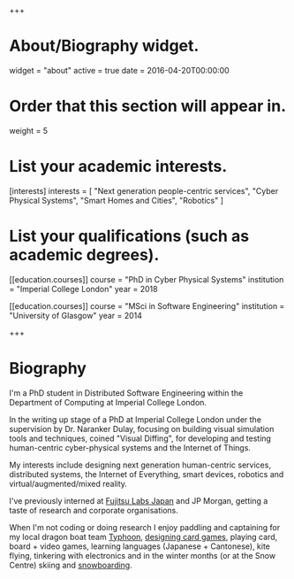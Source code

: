 +++
# About/Biography widget.
widget = "about"
active = true
date = 2016-04-20T00:00:00

# Order that this section will appear in.
weight = 5

# List your academic interests.
[interests]
  interests = [
    "Next generation people-centric services",
    "Cyber Physical Systems",
    "Smart Homes and Cities",
    "Robotics"
  ]

# List your qualifications (such as academic degrees).
[[education.courses]]
  course = "PhD in Cyber Physical Systems"
  institution = "Imperial College London"
  year = 2018

[[education.courses]]
  course = "MSci in Software Engineering"
  institution = "University of Glasgow"
  year = 2014
 
+++

# Biography
I'm a PhD student in Distributed Software Engineering within the Department of Computing at Imperial College London. 

In the writing up stage of a PhD at Imperial College London under the supervision by Dr. Naranker Dulay, focusing on building visual simulation tools and techniques, coined "Visual Diffing", for developing and testing human-centric cyber-physical systems and the Internet of Things.

My interests include designing next generation human-centric services, distributed systems, the Internet of Everything, smart devices, robotics and virtual/augmented/mixed reality.

I've previously interned at [Fujitsu Labs Japan](https://fergusleahy.wordpress.com/) and JP Morgan, getting a taste of research and corporate organisations.

When I'm not coding or doing research I enjoy paddling and captaining for my local dragon boat team [Typhoon](http://typhoon-dbc.com), [designing card games](/#projects), playing card, board + video games, learning languages (Japanese + Cantonese), kite flying, tinkering with electronics and in the winter months (or at the Snow Centre) skiing and [snowboarding](https://youtu.be/eoIVr3U0t_4).
